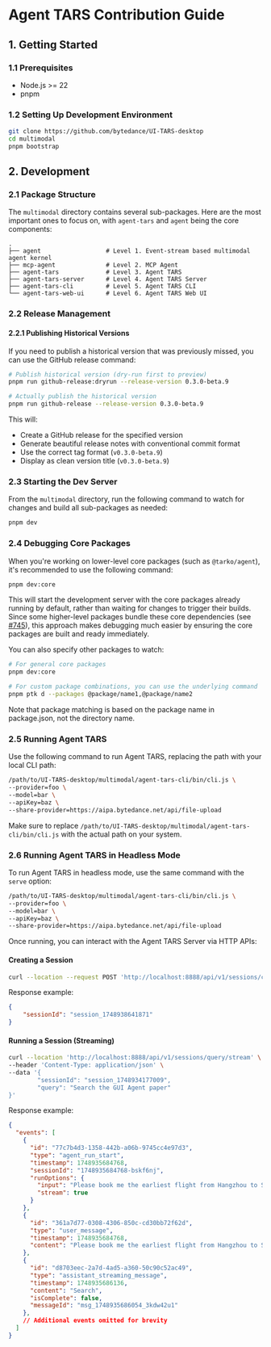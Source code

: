 # Agent TARS Contribution Guide

## 1. Getting Started

### 1.1 Prerequisites

- Node.js >= 22
- pnpm

### 1.2 Setting Up Development Environment

```bash
git clone https://github.com/bytedance/UI-TARS-desktop
cd multimodal
pnpm bootstrap
```

## 2. Development

### 2.1 Package Structure

The `multimodal` directory contains several sub-packages. Here are the most important ones to focus on, with `agent-tars` and `agent` being the core components:

```
.
├── agent                  # Level 1. Event-stream based multimodal agent kernel
├── mcp-agent              # Level 2. MCP Agent    
├── agent-tars             # Level 3. Agent TARS
├── agent-tars-server      # Level 4. Agent TARS Server
├── agent-tars-cli         # Level 5. Agent TARS CLI
└── agent-tars-web-ui      # Level 6. Agent TARS Web UI
```

### 2.2 Release Management

#### 2.2.1 Publishing Historical Versions

If you need to publish a historical version that was previously missed, you can use the GitHub release command:

```bash
# Publish historical version (dry-run first to preview)
pnpm run github-release:dryrun --release-version 0.3.0-beta.9

# Actually publish the historical version
pnpm run github-release --release-version 0.3.0-beta.9
```

This will:
- Create a GitHub release for the specified version
- Generate beautiful release notes with conventional commit format
- Use the correct tag format (`v0.3.0-beta.9`)
- Display as clean version title (`v0.3.0-beta.9`)

### 2.3 Starting the Dev Server

From the `multimodal` directory, run the following command to watch for changes and build all sub-packages as needed:

```bash
pnpm dev
```

### 2.4 Debugging Core Packages

When you're working on lower-level core packages (such as `@tarko/agent`), it's recommended to use the following command:

```bash
pnpm dev:core
```

This will start the development server with the core packages already running by default, rather than waiting for changes to trigger their builds. Since some higher-level packages bundle these core dependencies (see [#745](https://github.com/bytedance/UI-TARS-desktop/pull/745)), this approach makes debugging much easier by ensuring the core packages are built and ready immediately.

You can also specify other packages to watch:

```bash
# For general core packages
pnpm dev:core

# For custom package combinations, you can use the underlying command
pnpm ptk d --packages @package/name1,@package/name2
```

Note that package matching is based on the package name in package.json, not the directory name.

### 2.5 Running Agent TARS

Use the following command to run Agent TARS, replacing the path with your local CLI path:

```bash
/path/to/UI-TARS-desktop/multimodal/agent-tars-cli/bin/cli.js \
--provider=foo \
--model=bar \
--apiKey=baz \
--share-provider=https://aipa.bytedance.net/api/file-upload
```

Make sure to replace `/path/to/UI-TARS-desktop/multimodal/agent-tars-cli/bin/cli.js` with the actual path on your system.

### 2.6 Running Agent TARS in Headless Mode

To run Agent TARS in headless mode, use the same command with the `serve` option:

```bash
/path/to/UI-TARS-desktop/multimodal/agent-tars-cli/bin/cli.js \
--provider=foo \
--model=bar \
--apiKey=baz \
--share-provider=https://aipa.bytedance.net/api/file-upload
```

Once running, you can interact with the Agent TARS Server via HTTP APIs:

#### Creating a Session

```bash
curl --location --request POST 'http://localhost:8888/api/v1/sessions/create'
```

Response example:

```json
{
    "sessionId": "session_1748938641871"
}
```

#### Running a Session (Streaming)

```bash
curl --location 'http://localhost:8888/api/v1/sessions/query/stream' \
--header 'Content-Type: application/json' \
--data '{
        "sessionId": "session_1748934177009",
        "query": "Search the GUI Agent paper"
}'
```

Response example:

```json
{
  "events": [
    {
      "id": "77c7b4d3-1358-442b-a06b-9745cc4e97d3",
      "type": "agent_run_start",
      "timestamp": 1748935684768,
      "sessionId": "1748935684768-bskf6nj",
      "runOptions": {
        "input": "Please book me the earliest flight from Hangzhou to Shenzhen on 10.1",
        "stream": true
      }
    },
    {
      "id": "361a7d77-0308-4306-850c-cd30bb72f62d",
      "type": "user_message",
      "timestamp": 1748935684768,
      "content": "Please book me the earliest flight from Hangzhou to Shenzhen on 10.1"
    },
    {
      "id": "d8703eec-2a7d-4ad5-a360-50c90c52ac49",
      "type": "assistant_streaming_message",
      "timestamp": 1748935686136,
      "content": "Search",
      "isComplete": false,
      "messageId": "msg_1748935686054_3kdw42u1"
    },
    // Additional events omitted for brevity
  ]
}
```
